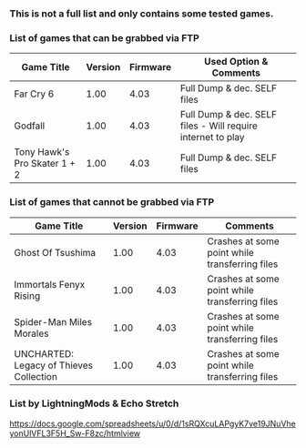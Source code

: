 ### This is not a full list and only contains some tested games.

### List of games that can be grabbed via FTP

| Game Title | Version | Firmware | Used Option & Comments |
| --- | --- | --- | --- |
| Far Cry 6 | 1.00 | 4.03 | Full Dump & dec. SELF files |
| Godfall | 1.00 | 4.03 | Full Dump & dec. SELF files - Will require internet to play |
| Tony Hawk's Pro Skater 1 + 2 | 1.00 | 4.03 | Full Dump & dec. SELF files |

### List of games that cannot be grabbed via FTP

| Game Title | Version | Firmware | Comments |
| --- | --- | --- | --- |
| Ghost Of Tsushima | 1.00 | 4.03 | Crashes at some point while transferring files |
| Immortals Fenyx Rising | 1.00 | 4.03 | Crashes at some point while transferring files |
| Spider-Man Miles Morales | 1.00 | 4.03 | Crashes at some point while transferring files |
| UNCHARTED: Legacy of Thieves Collection | 1.00 | 4.03 | Crashes at some point while transferring files |

### List by LightningMods & Echo Stretch

https://docs.google.com/spreadsheets/u/0/d/1sRQXcuLAPgyK7ve19JNuVheyonUlVFL3F5H_Sw-F8zc/htmlview
